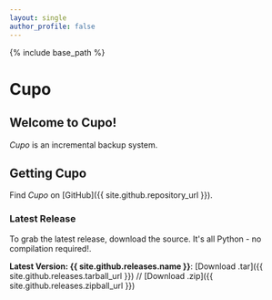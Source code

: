 ```yaml
---
layout: single
author_profile: false
---
```

{% include base_path %}

# Cupo

## Welcome to Cupo!

*Cupo* is an incremental backup system.

## Getting Cupo
Find *Cupo* on [GitHub]({{ site.github.repository_url }}).

### Latest Release
To grab the latest release, download the source. It's all Python - no compilation required!.

**Latest Version: {{ site.github.releases.name }}**: [Download .tar]({{ site.github.releases.tarball_url }}) // [Download .zip]({{ site.github.releases.zipball_url }})
